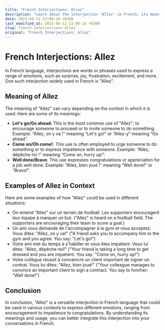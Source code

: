 ```yaml
---
title: "French Interjections: Allez"
description: "Learn about the interjection 'Allez' in French, its meanings and how it is used in different contexts."
date: 2023-04-11 13:08:14 +0300
last_modified_at: 2023-04-11 13:08:14 +0300
slug: french-interjections-allez
original: "French Interjections: Allez"
---
```

# French Interjections: Allez

In French language, interjections are words or phrases used to express a range of emotions, such as surprise, joy, frustration, excitement, and more. One such interjection widely used in French is "Allez".

## Meaning of Allez

The meaning of "Allez" can vary depending on the context in which it is used. Here are some of its meanings:

- **Let's go/Go ahead**: This is the most common use of "Allez"; to encourage someone to proceed or to invite someone to do something. Example: “Allez, on y va !” meaning “Let's go!” or “Allez-y” meaning “Go ahead”.
- **Come on/Oh come!**: This use is often employed to urge someone to do something or to express impatience with someone. Example: “Allez, dépêche-toi !” meaning “Come on, hurry up!”.
- **Well done/Bravo**: This use expresses congratulations or appreciation for a job well done. Example: “Allez, bien joué !” meaning “Well done!” or “Bravo!”.

## Examples of Allez in Context

Here are some examples of how "Allez" could be used in different situations:

- On entend "Allez" sur un terrain de football. Les supporters encouragent leur équipe à marquer un but. ("Allez" is heard on a football field. The supporters are encouraging their team to score a goal.)
- Un ami vous demande de l'accompagner à la gym et vous acceptez. Vous dites: "Allez, on y va!" ("A friend asks you to accompany him to the gym and you agree. You say: "Let's go!")
- Votre ami met du temps à s'habiller et vous êtes impatient. Vous lui dites: "Allez, dépêche-toi!" ("Your friend is taking a long time to get dressed and you are impatient. You say: "Come on, hurry up!")
- Votre collègue réussit à convaincre un client important de signer un contrat. Vous lui dites: "Allez, bien joué!" ("Your colleague manages to convince an important client to sign a contract. You say to him/her: "Well done!")

## Conclusion

In conclusion, "Allez" is a versatile interjection in French language that could be used in various contexts to express different emotions, ranging from encouragement to impatience to congratulations. By understanding its meanings and usage, you can better integrate this interjection into your conversations in French.